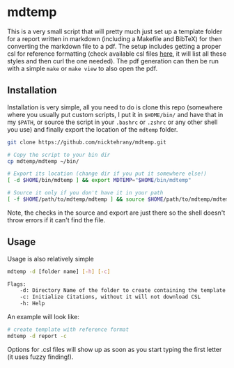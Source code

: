 # mdtemp

This is a very small script that will pretty much just set up a template folder for a report written in markdown
(including a Makefile and BibTeX) for then converting the markdown file to a pdf. The setup includes getting a proper
csl for reference formatting (check available csl files [here](https://github.com/citation-style-language/styles), it
will list all these styles and then curl the one needed). The pdf generation can then be run with a simple `make` or
`make view` to also open the pdf.

## Installation

Installation is very simple, all you need to do is clone this repo (somewhere where you usually put custom scripts, I
put it in `$HOME/bin/` and have that in my `$PATH`, or source the script in your `.bashrc` or `.zshrc` or any other shell you use) and finally
export the location of the `mdtemp` folder.

```bash
git clone https://github.com/nicktehrany/mdtemp.git

# Copy the script to your bin dir
cp mdtemp/mdtemp ~/bin/

# Export its location (change dir if you put it somewhere else!)
[ -d $HOME/bin/mdtemp ] && export MDTEMP="$HOME/bin/mdtemp"

# Source it only if you don't have it in your path
[ -f $HOME/path/to/mdtemp/mdtemp ] && source $HOME/path/to/mdtemp/mdtemp
```

Note, the checks in the source and export are just there so the shell doesn't throw errors if it can't find the file.

## Usage

Usage is also relatively simple

```bash
mdtemp -d [folder name] [-h] [-c]

Flags:
    -d: Directory Name of the folder to create containing the template files (Default: 'mdtemplate/')
    -c: Initialize Citations, without it will not download CSL
    -h: Help
```

An example will look like:

```bash
# create template with reference format
mdtemp -d report -c
```

Options for .csl files will show up as soon as you start typing the first letter (it uses fuzzy finding!).
